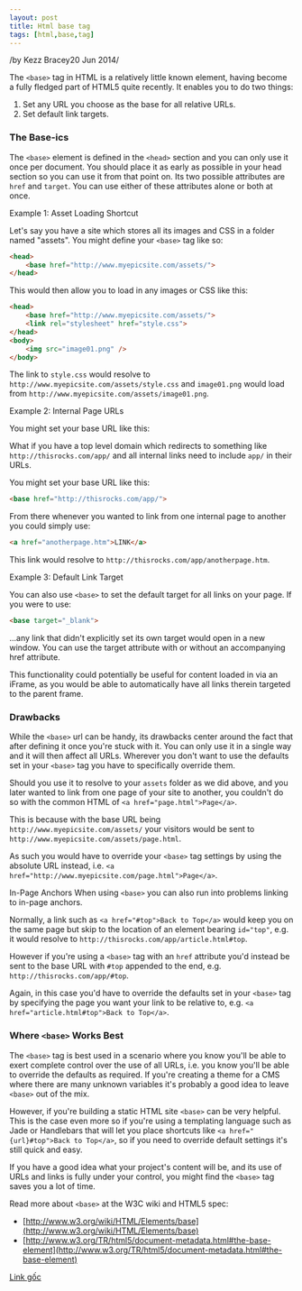 ```yaml
---
layout: post
title: Html base tag
tags: [html,base,tag]
---
```


/by Kezz Bracey20 Jun 2014/

The `<base>` tag in HTML is a relatively little known element, having become a fully fledged part of HTML5 quite recently. It enables you to do two things:
1. Set any URL you choose as the base for all relative URLs.
2. Set default link targets.

### The Base-ics

The `<base>` element is defined in the `<head>` section and you can only use it once per document. You should place it as early as possible in your head section so you can use it from that point on. Its two possible attributes are `href` and `target`. You can use either of these attributes alone or both at once.

Example 1: Asset Loading Shortcut

Let's say you have a site which stores all its images and CSS in a folder named "assets". You might define your `<base>` tag like so:
```html
<head>
    <base href="http://www.myepicsite.com/assets/">
</head>
```

This would then allow you to load in any images or CSS like this:
```html
<head>
    <base href="http://www.myepicsite.com/assets/">
    <link rel="stylesheet" href="style.css">
</head>
<body>
    <img src="image01.png" />
</body>
```

The link to `style.css` would resolve to `http://www.myepicsite.com/assets/style.css` and `image01.png` would load from `http://www.myepicsite.com/assets/image01.png`.

Example 2: Internal Page URLs


You might set your base URL like this:

What if you have a top level domain which redirects to something like `http://thisrocks.com/app/` and all internal links need to include `app/` in their URLs.

You might set your base URL like this:
```html
<base href="http://thisrocks.com/app/">
```

From there whenever you wanted to link from one internal page to another you could simply use:
```html
<a href="anotherpage.htm">LINK</a>
```

This link would resolve to `http://thisrocks.com/app/anotherpage.htm`.

Example 3: Default Link Target

You can also use `<base>` to set the default target for all links on your page. If you were to use:
```html
<base target="_blank">
```

...any link that didn't explicitly set its own target would open in a new window. You can use the target attribute with or without an accompanying href attribute.

This functionality could potentially be useful for content loaded in via an iFrame, as you would be able to automatically have all links therein targeted to the parent frame.

### Drawbacks

While the `<base>` url can be handy, its drawbacks center around the fact that after defining it once you're stuck with it. You can only use it in a single way and it will then affect all URLs. Wherever you don't want to use the defaults set in your `<base>` tag you have to specifically override them.

Should you use it to resolve to your `assets` folder as we did above, and you later wanted to link from one page of your site to another, you couldn't do so with the common HTML of `<a href="page.html">Page</a>`.

This is because with the base URL being `http://www.myepicsite.com/assets/` your visitors would be sent to `http://www.myepicsite.com/assets/page.html`.

As such you would have to override your `<base>` tag settings by using the absolute URL instead, i.e. `<a href="http://www.myepicsite.com/page.html">Page</a>`.

In-Page Anchors
When using `<base>` you can also run into problems linking to in-page anchors.

Normally, a link such as `<a href="#top">Back to Top</a>` would keep you on the same page but skip to the location of an element bearing `id="top"`, e.g. it would resolve to `http://thisrocks.com/app/article.html#top`.

However if you're using a `<base>` tag with an `href` attribute you'd instead be sent to the base URL with `#top` appended to the end, e.g. `http://thisrocks.com/app/#top`.

Again, in this case you'd have to override the defaults set in your `<base>` tag by specifying the page you want your link to be relative to, e.g. `<a href="article.html#top">Back to Top</a>`.

### Where `<base>` Works Best

The `<base>` tag is best used in a scenario where you know you'll be able to exert complete control over the use of all URLs, i.e. you know you'll be able to override the defaults as required. If you're creating a theme for a CMS where there are many unknown variables it's probably a good idea to leave `<base>` out of the mix.

However, if you're building a static HTML site `<base>` can be very helpful. This is the case even more so if you're using a templating language such as Jade or Handlebars that will let you place shortcuts like `<a href="{url}#top">Back to Top</a>`, so if you need to override default settings it's still quick and easy.

If you have a good idea what your project's content will be, and its use of URLs and links is fully under your control, you might find the `<base>` tag saves you a lot of time.

Read more about `<base>` at the W3C wiki and HTML5 spec:
* [http://www.w3.org/wiki/HTML/Elements/base](http://www.w3.org/wiki/HTML/Elements/base)
* [http://www.w3.org/TR/html5/document-metadata.html#the-base-element](http://www.w3.org/TR/html5/document-metadata.html#the-base-element)

[Link gốc](https://webdesign.tutsplus.com/articles/quick-tip-set-relative-urls-with-the-base-tag--cms-21399)